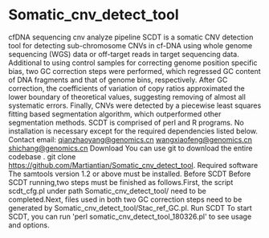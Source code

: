 # Somatic_cnv_detect_tool
cfDNA sequencing cnv analyze pipeline
SCDT is a somatic CNV detection tool for detecting sub-chromosome CNVs in cf-DNA using whole genome sequencing (WGS) data or off-target reads in target sequencing data. Additional to using control samples for correcting genome position specific bias, two GC correction steps were performed, which regressed GC content of DNA fragments and that of genome bins, respectively. After GC correction, the coefficients of variation of copy ratios approximated the lower boundary of theoretical values, suggesting removing of almost all systematic errors. Finally, CNVs were detected by a piecewise least squares fitting based segmentation algorithm, which outperformed other segmentation methods. 
SCDT is comprised of  perl and R programs. No installation is necessary except for the required dependencies listed below.
Contact
email: qianzhaoyang@genomics.cn
       wangxiaofeng@genomics.cn
       shichang@genomics.cn
Download
You can use git to download the entire codebase . git clone https://github.com/Martiantian/Somatic_cnv_detect_tool.
Required software
The samtools version 1.2 or above must be installed.
Before SCDT
Before SCDT running,two steps must be finished as follows.First, the script scdt_cfg.pl under path Somatic_cnv_detect_tool/ need to be completed.Next, files used in both two GC correction steps need to be generated by Somatic_cnv_detect_tool/Stac_ref_GC.pl.
Run SCDT
To start SCDT, you can run 'perl somatic_cnv_detect_tool_180326.pl' to see usage and options.


